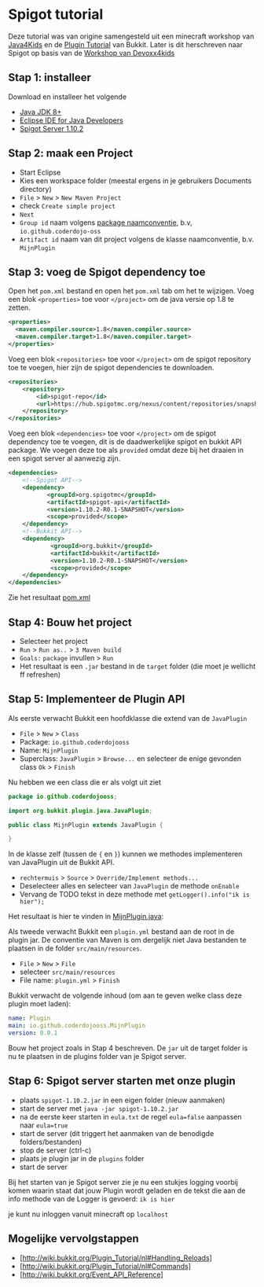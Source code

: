 # Spigot tutorial
Deze tutorial was van origine samengesteld uit een minecraft workshop van [Java4Kids](https://java4kids.java.net/minecraft-workshop/mar2013) en de [Plugin Tutorial](http://wiki.bukkit.org/Plugin_Tutorial) van Bukkit. Later is dit herschreven naar Spigot op basis van de [Workshop van Devoxx4kids](https://github.com/devoxx4kids/materials/blob/master/workshops/minecraft/readme-spigot.asciidoc)

## Stap 1: installeer
Download en installeer het volgende

* [Java JDK 8+](http://www.oracle.com/technetwork/java/javase/downloads/jdk8-downloads-2133151.html) 
* [Eclipse IDE for Java Developers](http://www.eclipse.org/downloads/packages/eclipse-ide-java-developers/neon1a)
* [Spigot Server 1.10.2](https://ci.mcadmin.net/job/Spigot/lastSuccessfulBuild/artifact/spigot-1.10.2.jar)

## Stap 2: maak een Project

* Start Eclipse
* Kies een workspace folder (meestal ergens in je gebruikers Documents directory)
* `File` > `New` > `New Maven Project`
* check `Create simple project` 
* `Next`
* `Group id` naam volgens [package naamconventie](https://nl.wikipedia.org/wiki/Java_package), b.v, `io.github.coderdojo-oss`
* `Artifact id` naam van dit project volgens de klasse naamconventie, b.v. `MijnPlugin` 

## Stap 3: voeg de Spigot dependency toe

Open het `pom.xml` bestand en open het `pom.xml` tab om het te wijzigen.
Voeg een blok `<properties>` toe voor `</project>` om de java versie op 1.8 te zetten.

```xml
<properties>
  <maven.compiler.source>1.8</maven.compiler.source>
  <maven.compiler.target>1.8</maven.compiler.target>
</properties>
``` 

Voeg een blok `<repositories>` toe voor `</project>` om de spigot repository toe te voegen, hier zijn de spigot dependencies te downloaden.

```xml
<repositories>
    <repository>
        <id>spigot-repo</id>
        <url>https://hub.spigotmc.org/nexus/content/repositories/snapshots/</url>
    </repository>
</repositories>
``` 

Voeg een blok `<dependencies>` toe voor `</project>` om de spigot dependency toe te voegen, dit is de daadwerkelijke spigot en bukkit API package. We voegen deze toe als `provided` omdat deze bij het draaien in een spigot server al aanwezig zijn.

```xml
<dependencies>
    <!--Spigot API-->
    <dependency>
           <groupId>org.spigotmc</groupId>
           <artifactId>spigot-api</artifactId>
           <version>1.10.2-R0.1-SNAPSHOT</version>
           <scope>provided</scope>
    </dependency>
    <!--Bukkit API-->
    <dependency>
            <groupId>org.bukkit</groupId>
            <artifactId>bukkit</artifactId>
            <version>1.10.2-R0.1-SNAPSHOT</version>
            <scope>provided</scope>
    </dependency>
</dependencies>
```
Zie het resultaat [pom.xml](/pom.xml)

## Stap 4: Bouw het project
* Selecteer het project
* `Run` > `Run as..` > `3 Maven build`
* `Goals:` `package` invullen > `Run`
* Het resultaat is een `.jar` bestand in de `target` folder (die moet je wellicht ff refreshen)

## Stap 5: Implementeer de Plugin API
Als eerste verwacht Bukkit een hoofdklasse die extend van de `JavaPlugin`

* `File` > `New` > `Class` 
* Package: `io.github.coderdojooss`
* Name: `MijnPlugin`
* Superclass: `JavaPlugin` > `Browse...` en selecteer de enige gevonden class `Ok` > `Finish`

Nu hebben we een class die er als volgt uit ziet

```java
package io.github.coderdojooss;

import org.bukkit.plugin.java.JavaPlugin;

public class MijnPlugin extends JavaPlugin {

}
```

In de klasse zelf (tussen de `{` en `}`) kunnen we methodes implementeren van JavaPlugin uit de Bukkit API. 

* `rechtermuis` > `Source` > `Override/Implement methods...` 
* Deselecteer alles en selecteer van `JavaPlugin` de methode `onEnable` 
* Vervang de TODO tekst in deze methode met `getLogger().info("ik is hier");`

Het resultaat is hier te vinden in [MijnPlugin.java](/src/main/java/io/github/coderdojooss/MijnPlugin.java):

Als tweede verwacht Bukkit een `plugin.yml` bestand aan de root in de plugin jar. De conventie van Maven is om dergelijk niet Java bestanden te plaatsen in de folder `src/main/resources`. 
* `File` > `New` > `File` 
* selecteer `src/main/resources` 
* File name: `plugin.yml` > `Finish`

Bukkit verwacht de volgende inhoud (om aan te geven welke class deze plugin moet laden):

```yml
name: Plugin
main: io.github.coderdojooss.MijnPlugin
version: 0.0.1
```

Bouw het project zoals in Stap 4 beschreven. De `jar` uit de target folder is nu te plaatsen in de plugins folder van je Spigot server. 

## Stap 6: Spigot server starten met onze plugin

* plaats `spigot-1.10.2.jar` in een eigen folder (nieuw aanmaken)
* start de server met `java -jar spigot-1.10.2.jar` 
* na de eerste keer starten in `eula.txt` de regel `eula=false` aanpassen naar `eula=true`
* start de server (dit triggert het aanmaken van de benodigde folders/bestanden)
* stop de server (ctrl-c)
* plaats je plugin jar in de `plugins` folder
* start de server

Bij het starten van je Spigot server zie je nu een stukjes logging voorbij komen waarin staat dat jouw Plugin wordt geladen en de tekst die aan de info methode van de Logger is gevoerd: `ik is hier`

je kunt nu inloggen vanuit minecraft op `localhost`

## Mogelijke vervolgstappen

* [http://wiki.bukkit.org/Plugin_Tutorial/nl#Handling_Reloads]
* [http://wiki.bukkit.org/Plugin_Tutorial/nl#Commands]
* [http://wiki.bukkit.org/Event_API_Reference]
